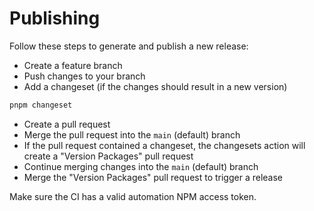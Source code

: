 # Publishing

Follow these steps to generate and publish a new release:

- Create a feature branch
- Push changes to your branch
- Add a changeset (if the changes should result in a new version)

```bash
pnpm changeset
```

- Create a pull request
- Merge the pull request into the `main` (default) branch
- If the pull request contained a changeset, the changesets action will create a "Version Packages" pull request
- Continue merging changes into the `main` (default) branch
- Merge the "Version Packages" pull request to trigger a release

Make sure the CI has a valid automation NPM access token.
